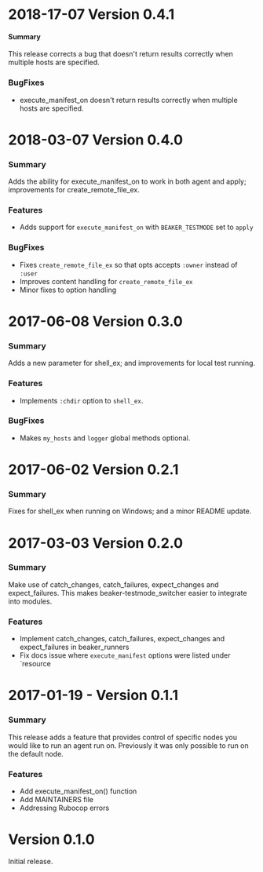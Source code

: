# 2018-17-07 Version 0.4.1
#### Summary
This release corrects a bug that doesn't return results correctly when multiple hosts are specified.

### BugFixes
- execute_manifest_on doesn't return results correctly when multiple hosts are specified.

# 2018-03-07 Version 0.4.0
### Summary
Adds the ability for execute_manifest_on to work in both agent and apply; improvements for create_remote_file_ex.

### Features
- Adds support for `execute_manifest_on` with `BEAKER_TESTMODE` set to `apply`

### BugFixes
- Fixes `create_remote_file_ex` so that opts accepts `:owner` instead of `:user`
- Improves content handling for `create_remote_file_ex`
- Minor fixes to option handling

# 2017-06-08 Version 0.3.0
### Summary
Adds a new parameter for shell_ex; and improvements for local test running.

### Features
- Implements `:chdir` option to `shell_ex`.

### BugFixes
- Makes `my_hosts` and `logger` global methods optional.

# 2017-06-02 Version 0.2.1
### Summary
Fixes for shell_ex when running on Windows; and a minor README update.

# 2017-03-03 Version 0.2.0
### Summary
Make use of catch_changes, catch_failures, expect_changes and expect_failures. This makes beaker-testmode_switcher easier to integrate into modules.

### Features
- Implement catch_changes, catch_failures, expect_changes and expect_failures in beaker_runners
- Fix docs issue where `execute_manifest` options were listed under `resource

# 2017-01-19 - Version 0.1.1
### Summary

This release adds a feature that provides control of specific nodes you would like to run an agent run on. Previously it was only possible to run on the default node.

### Features
- Add execute_manifest_on() function
- Add MAINTAINERS file
- Addressing Rubocop errors

# Version 0.1.0

Initial release.
